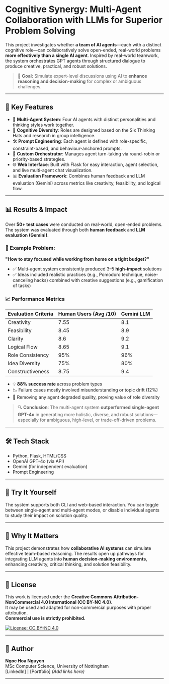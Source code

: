 # Cognitive Synergy: Multi-Agent Collaboration with LLMs for Superior Problem Solving

This project investigates whether **a team of AI agents**—each with a distinct cognitive role—can collaboratively solve open-ended, real-world problems **more effectively than a single AI agent**. Inspired by real-world teamwork, the system orchestrates GPT agents through structured dialogue to produce creative, practical, and robust solutions.


> 🧠 **Goal:** Simulate expert-level discussions using AI to **enhance reasoning and decision-making** for complex or ambiguous challenges.

---

## 🚀 Key Features

- 🤖 **Multi-Agent System**: Four AI agents with distinct personalities and thinking styles work together.
- 🧠 **Cognitive Diversity**: Roles are designed based on the Six Thinking Hats and research in group intelligence.
- 🛠️ **Prompt Engineering**: Each agent is defined with role-specific, constraint-based, and behaviour-anchored prompts.
- 🔁 **Custom Orchestrator**: Manages agent turn-taking via round-robin or priority-based strategies.
- 🌐 **Web Interface**: Built with Flask for easy interaction, agent selection, and live multi-agent chat visualization.
- 📊 **Evaluation Framework**: Combines human feedback and LLM evaluation (Gemini) across metrics like creativity, feasibility, and logical flow.

---
## 📊 Results & Impact

Over **50+ test cases** were conducted on real-world, open-ended problems. The system was evaluated through both **human feedback** and **LLM evaluation (Gemini)**.

### 🏁 Example Problem:  
**"How to stay focused while working from home on a tight budget?"**

- ✅ Multi-agent system consistently produced 3–5 **high-impact** solutions  
- ✅ Ideas included realistic practices (e.g., Pomodoro technique, noise-canceling hacks) combined with creative suggestions (e.g., gamification of tasks)

### 📈 Performance Metrics

| Evaluation Criteria       | Human Users (Avg /10) | Gemini LLM |
|--------------------------|------------------------|------------|
| Creativity               | 7.55                   | 8.1        |
| Feasibility              | 8.45                   | 8.9        |
| Clarity                  | 8.6                    | 9.2        |
| Logical Flow             | 8.65                   | 9.1        |
| Role Consistency         | 95%                    | 96%        |
| Idea Diversity           | 75%                    | 80%        |
| Constructiveness         | 8.75                   | 9.4        |

- 💡 **88% success rate** across problem types
- 📉 Failure cases mostly involved misunderstanding or topic drift (12%)
- 📌 Removing any agent degraded quality, proving value of role diversity

> 🔍 **Conclusion**: The multi-agent system **outperformed single-agent GPT-4o** in generating more holistic, diverse, and robust solutions—especially for ambiguous, high-level, or trade-off-driven problems.

---

## 🛠️ Tech Stack

- Python, Flask, HTML/CSS
- OpenAI GPT-4o (via API)
- Gemini (for independent evaluation)
- Prompt Engineering

---

## 🧪 Try It Yourself

The system supports both CLI and web-based interaction. You can toggle between single-agent and multi-agent modes, or disable individual agents to study their impact on solution quality.

---

## 📌 Why It Matters

This project demonstrates how **collaborative AI systems** can simulate effective team-based reasoning. The results open up pathways for integrating LLM agents into **human decision-making environments**, enhancing creativity, critical thinking, and solution feasibility.

---
## 📄 License

This work is licensed under the **Creative Commons Attribution-NonCommercial 4.0 International (CC BY-NC 4.0)**.  
It may be used and adapted for non-commercial purposes with proper attribution.  
**Commercial use is strictly prohibited.**

[![License: CC BY-NC 4.0](https://img.shields.io/badge/License-CC%20BY--NC%204.0-lightgrey.svg)](https://creativecommons.org/licenses/by-nc/4.0/)

---

## 📄 Author

**Ngoc Hoa Nguyen**  
MSc Computer Science, University of Nottingham  
[LinkedIn] | [Portfolio] *(Add links here)*

---

